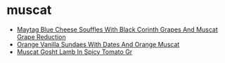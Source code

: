 # muscat

 * [Maytag Blue Cheese Souffles With Black Corinth Grapes And Muscat Grape Reduction](../../index/m/maytag-blue-cheese-souffles-with-black-corinth-grapes-and-muscat-grape-reduction-15619.json)
 * [Orange Vanilla Sundaes With Dates And Orange Muscat](../../index/o/orange-vanilla-sundaes-with-dates-and-orange-muscat-236751.json)
 * [Muscat Gosht Lamb In Spicy Tomato Gr](../../index/m/muscat-gosht-lamb-in-spicy-tomato-gr.json)
